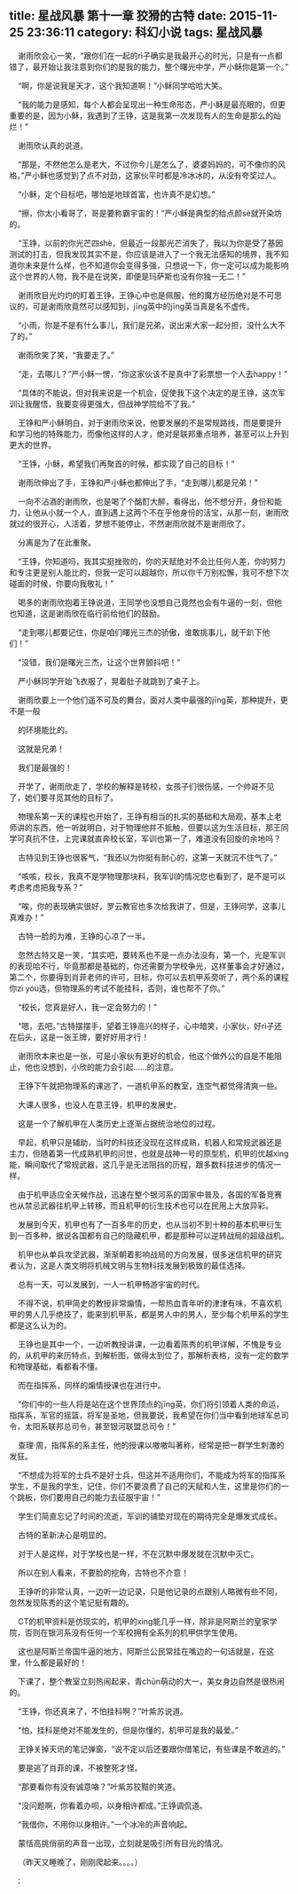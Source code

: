 title: 星战风暴 第十一章 狡猾的古特
date: 2015-11-25 23:36:11
category: 科幻小说
tags: 星战风暴
---
&nbsp;&nbsp;&nbsp;&nbsp;谢雨欣会心一笑，“跟你们在一起的rì子确实是我最开心的时光，只是有一点都错了，最开始让我注意到你们的是我的能力，整个曙光中学，严小稣你是第一个。”

&nbsp;&nbsp;&nbsp;&nbsp;“啊，你是说我是天才，这个我知道啊！”小稣同学哈哈大笑。

&nbsp;&nbsp;&nbsp;&nbsp;“我的能力是感知，每个人都会呈现出一种生命形态，严小稣是最亮眼的，但更重要的是，因为小稣，我遇到了王铮，这是我第一次发现有人的生命是那么的灿烂！”

&nbsp;&nbsp;&nbsp;&nbsp;谢雨欣认真的说道。

&nbsp;&nbsp;&nbsp;&nbsp;“那是，不然他怎么是老大，不过你今儿是怎么了，婆婆妈妈的，可不像你的风格。”严小稣也感觉到了点不对劲，这家伙平时都是冷冰冰的，从没有夸奖过人。

&nbsp;&nbsp;&nbsp;&nbsp;“小稣，定个目标吧，哪怕是地球首富，也许真不是幻想。”

&nbsp;&nbsp;&nbsp;&nbsp;“擦，你太小看哥了，哥是要称霸宇宙的！”严小稣是典型的给点颜sè就开染坊的。

&nbsp;&nbsp;&nbsp;&nbsp;“王铮，以前的你光芒四shè，但最近一段那光芒消失了，我以为你是受了基因测试的打击，但我发现其实不是，你应该是进入了一个我无法感知的境界，我不知道你未来是什么样，也不知道你会变得多强，只想说一下，你一定可以成为能影响这个世界的人物，我不是在说笑，即便是玛萨斯也没有你独一无二！”

&nbsp;&nbsp;&nbsp;&nbsp;谢雨欣目光灼灼的盯着王铮，王铮心中也是佩服，他的魔方经历绝对是不可思议的，可是谢雨欣竟然可以感知到，jīng英中的jīng英当真是名不虚传。

&nbsp;&nbsp;&nbsp;&nbsp;“小雨，你是不是有什么事儿，我们是兄弟，说出来大家一起分担，没什么大不了的。”

&nbsp;&nbsp;&nbsp;&nbsp;谢雨欣笑了笑，“我要走了。”

&nbsp;&nbsp;&nbsp;&nbsp;“走，去哪儿？”严小稣一愣，“你这家伙该不是真中了彩票想一个人去happy！”

&nbsp;&nbsp;&nbsp;&nbsp;“具体的不能说，但对我来说是一个机会，促使我下这个决定的是王铮，这次军训让我醒悟，我要变得更强大，但战神学院给不了我。”

&nbsp;&nbsp;&nbsp;&nbsp;王铮和严小稣明白，对于谢雨欣来说，他要发展的不是常规路线，而是要提升和学习他的特殊能力，而像他这样的人才，绝对是联邦重点培养，甚至可以上升到更大的世界。

&nbsp;&nbsp;&nbsp;&nbsp;“王铮，小稣，希望我们再聚首的时候，都实现了自己的目标！”

&nbsp;&nbsp;&nbsp;&nbsp;谢雨欣伸出了手，王铮和严小稣也都伸出了手，“走到哪儿都是兄弟！”

&nbsp;&nbsp;&nbsp;&nbsp;一向不沾酒的谢雨欣，也是喝了个酩酊大醉，看得出，他不想分开，身份和能力，让他从小就一个人，直到遇上这两个不在乎他身份的活宝，从那一刻，谢雨欣就过的很开心，人活着，梦想不能停止，不然谢雨欣就不是谢雨欣了。

&nbsp;&nbsp;&nbsp;&nbsp;分离是为了在此重聚。

&nbsp;&nbsp;&nbsp;&nbsp;“王铮，你知道吗，我其实挺挫败的，你的天赋绝对不会比任何人差，你的努力和专注更是别人能比的，但我一定可以超越你，所以你千万别松懈，我可不想下次碰面的时候，你要向我敬礼！”

&nbsp;&nbsp;&nbsp;&nbsp;喝多的谢雨欣抱着王铮说道，王同学也没想自己竟然也会有牛逼的一刻，但他也知道，这是谢雨欣在临行前给他们的鼓励。

&nbsp;&nbsp;&nbsp;&nbsp;“走到哪儿都要记住，你是咱们曙光三杰的骄傲，谁敢挑事儿，就干趴下他们！”

&nbsp;&nbsp;&nbsp;&nbsp;“没错，我们是曙光三杰，让这个世界颤抖吧！”

&nbsp;&nbsp;&nbsp;&nbsp;严小稣同学开始飞衣服了，晃着肚子就跳到了桌子上。

&nbsp;&nbsp;&nbsp;&nbsp;谢雨欣要上一个他们遥不可及的舞台，面对人类中最强的jīng英，那种提升，更不是一般

&nbsp;&nbsp;&nbsp;&nbsp;的环境能比的。

&nbsp;&nbsp;&nbsp;&nbsp;这就是兄弟！

&nbsp;&nbsp;&nbsp;&nbsp;我们是最强的！

&nbsp;&nbsp;&nbsp;&nbsp;开学了，谢雨欣走了，学校的解释是转校，女孩子们很伤感，一个帅哥不见了，她们要寻觅其他的目标了。

&nbsp;&nbsp;&nbsp;&nbsp;物理系第一天的课程也开始了，王铮有相当的扎实的基础和大局观，基本上老师讲的东西，他一听就明白，对于物理他并不抵触，但要以这为生活目标，那王同学可真抗不住，上完课就直奔校长室，军训也第一了，难道没有回旋的余地吗？

&nbsp;&nbsp;&nbsp;&nbsp;古特见到王铮也很客气，“我还以为你挺有耐心的，这第一天就沉不住气了。”

&nbsp;&nbsp;&nbsp;&nbsp;“咳咳，校长，我真不是学物理那块料，我军训的情况您也看到了，是不是可以考虑考虑把我专系？”

&nbsp;&nbsp;&nbsp;&nbsp;“唉，你的表现确实很好，罗云教官也多次给我讲了，但是，王铮同学，这事儿真难办！”

&nbsp;&nbsp;&nbsp;&nbsp;古特一脸的为难，王铮的心凉了一半。

&nbsp;&nbsp;&nbsp;&nbsp;忽然古特又是一笑，“其实吧，要转系也不是一点办法没有，第一个，光是军训的表现哈不行，毕竟那都是基础的，你还需要为学校争光，这样董事会才好通过，第二个，你要得到肖菲老师的许可，目标，你可以去机甲系旁听了，两个系的课程你zì yóu选，但物理系的考试不能挂科，否则，谁也帮不了你。”

&nbsp;&nbsp;&nbsp;&nbsp;“校长，您真是好人，我一定会努力的！”

&nbsp;&nbsp;&nbsp;&nbsp;“嗯，去吧。”古特摆摆手，望着王铮高兴的样子，心中暗笑，小家伙，好rì子还在后头，这是一张王牌，要好好用才行！

&nbsp;&nbsp;&nbsp;&nbsp;谢雨欣本来也是一张，可是小家伙有更好的机会，他这个做外公的自是不能阻止，他也没想到，小欣的能力会引起……的注意。

&nbsp;&nbsp;&nbsp;&nbsp;王铮下午就把物理系的课逃了，一道机甲系的教室，连空气都觉得清爽一些。

&nbsp;&nbsp;&nbsp;&nbsp;大课人很多，也没人在意王铮，机甲的发展史。

&nbsp;&nbsp;&nbsp;&nbsp;这是一个了解机甲在人类历史上逐渐占据统治地位的过程。

&nbsp;&nbsp;&nbsp;&nbsp;早起，机甲只是辅助，当时的科技还没现在这样成熟，机器人和常规武器还是主力，但随着第一代成熟机甲的问世，也就是战神一号的原型机，机甲的优越xìng能，瞬间取代了常规武器，这几乎是无法阻挡的历程，跟多数科技进步的情况一样。

&nbsp;&nbsp;&nbsp;&nbsp;由于机甲适应全天候作战，迅速在整个银河系的国家中普及，各国的军备竞赛也从禁忌武器往机甲上转移，而且机甲的衍生技术也可以在民用上大放异彩。

&nbsp;&nbsp;&nbsp;&nbsp;发展到今天，机甲也有了一百多年的历史，也从当初不到十种的基本机甲衍生到一百多种，据说各国都有自己的隐藏机甲，都是那种可以逆转战局的超级战机。

&nbsp;&nbsp;&nbsp;&nbsp;机甲也从单兵攻坚武器，渐渐朝着影响战局的方向发展，很多迷信机甲的研究者认为，这是人类文明将机械文明与生物科技发展到极致的最佳选择。

&nbsp;&nbsp;&nbsp;&nbsp;总有一天，可以发展到，一人一机甲畅游宇宙的时代。

&nbsp;&nbsp;&nbsp;&nbsp;不得不说，机甲简史的教授非常煽情，一帮热血青年听的津津有味，不喜欢机甲的男人几乎绝技了，能来到机甲系，都是男人中的男人，至少每个机甲系的学生都是这么认为的。

&nbsp;&nbsp;&nbsp;&nbsp;王铮也是其中一个，一边听教授讲课，一边看着陈秀的机甲详解，不愧是专业的，从机甲的来历特点，到解析图，做得太到位了，那解析表格，没有一定的数学和物理基础，看都看不懂。

&nbsp;&nbsp;&nbsp;&nbsp;而在指挥系，同样的煽情授课也在进行中。

&nbsp;&nbsp;&nbsp;&nbsp;“你们中的一些人将是站在这个世界顶点的jīng英，你们将引领着人类的命运，指挥系，军官的摇篮，将军是圣地，但我要说，我希望在你们当中看到地球军总司令，太阳系联邦总司令，甚至银河联盟总司令！”

&nbsp;&nbsp;&nbsp;&nbsp;查理·周，指挥系的系主任，他的授课以嗷嗷叫著称，经常是把一群学生刺激的发狂。

&nbsp;&nbsp;&nbsp;&nbsp;“不想成为将军的士兵不是好士兵，但这并不适用你们，不能成为将军的指挥系学生，不是我的学生，记住，你们不要浪费了自己的天赋和人生，这里是你们的一个跳板，你们要用自己的能力去征服宇宙！”

&nbsp;&nbsp;&nbsp;&nbsp;学生们简直忘记了时间的流逝，军训的铺垫对现在的期待完全是爆发式成长。

&nbsp;&nbsp;&nbsp;&nbsp;古特的革新决心是明显的。

&nbsp;&nbsp;&nbsp;&nbsp;对于人是这样，对于学校也是一样，不在沉默中爆发就在沉默中灭亡。

&nbsp;&nbsp;&nbsp;&nbsp;所以在别人看来，不要脸的挖角，古特也不介意！

&nbsp;&nbsp;&nbsp;&nbsp;王铮听的非常认真，一边听一边记录，只是他记录的点跟别人略微有些不同，忽然发现陈秀的这个笔记挺有趣的。

&nbsp;&nbsp;&nbsp;&nbsp;CT的机甲资料是仿现实的，机甲的xìng能几乎一样，除非是阿斯兰的皇家学院，否则在银河系没有任何一个军校拥有全系列的机甲供学生使用。

&nbsp;&nbsp;&nbsp;&nbsp;这也是阿斯兰帝国牛逼的地方，阿斯兰公民常挂在嘴边的一句话就是，在这里，什么都是最好的！

&nbsp;&nbsp;&nbsp;&nbsp;下课了，整个教室立刻热闹起来，青chūn萌动的大一，美女身边自然是很热闹的。

&nbsp;&nbsp;&nbsp;&nbsp;“王铮，你还真来了，不怕挂科啊？”叶紫苏说道。

&nbsp;&nbsp;&nbsp;&nbsp;“怕，挂科是绝对不能发生的，但是你懂的，机甲可是我的最爱。”

&nbsp;&nbsp;&nbsp;&nbsp;王铮关掉天讯的笔记弹窗，“说不定以后还要跟你借笔记，有些课是不敢逃的。”

&nbsp;&nbsp;&nbsp;&nbsp;要是逃了肖菲的课，不被整死才怪。

&nbsp;&nbsp;&nbsp;&nbsp;“那要看你有没有诚意咯？”叶紫苏狡黠的笑道。

&nbsp;&nbsp;&nbsp;&nbsp;“没问题啊，你看着办呗，以身相许都成。”王铮调侃道。

&nbsp;&nbsp;&nbsp;&nbsp;“我借你，不用你以身相许。”一个冰冷的声音响起。

&nbsp;&nbsp;&nbsp;&nbsp;蒙恬高挑俏丽的声音一出现，立刻就是吸引所有目光的情况。

&nbsp;&nbsp;&nbsp;&nbsp;（昨天又睡晚了，刚刚爬起来。。。。）

&nbsp;&nbsp;&nbsp;&nbsp;;